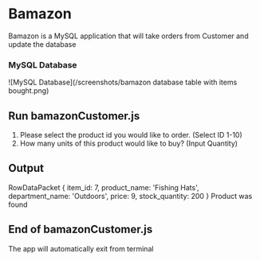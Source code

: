 # Bamazon

Bamazon is a MySQL application that will take orders from Customer and update the database

### MySQL Database
![MySQL Database](/screenshots/bamazon database table with items bought.png)

## Run bamazonCustomer.js

1. Please select the product id you would like to order. (Select ID 1-10)
2.  How many units of this product would like to buy? (Input Quantity)

## Output

RowDataPacket {
  item_id: 7,
  product_name: 'Fishing Hats',
  department_name: 'Outdoors',
  price: 9,
  stock_quantity: 200
} Product was found

## End of bamazonCustomer.js

The app will automatically exit from terminal
